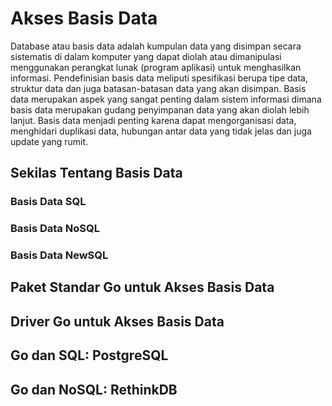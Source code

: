 # Akses Basis Data
Database atau basis data adalah kumpulan data yang disimpan secara sistematis di dalam komputer yang dapat diolah atau dimanipulasi menggunakan perangkat lunak (program aplikasi) untuk menghasilkan informasi. Pendefinisian basis data meliputi spesifikasi berupa tipe data, struktur data dan juga batasan-batasan data yang akan disimpan. Basis data merupakan aspek yang sangat penting dalam sistem informasi dimana basis data merupakan gudang penyimpanan data yang akan diolah lebih lanjut. Basis data menjadi penting karena dapat mengorganisasi data, menghidari duplikasi data, hubungan antar data yang tidak jelas dan juga update yang rumit.
## Sekilas Tentang Basis Data



### Basis Data SQL



### Basis Data NoSQL


### Basis Data NewSQL



## Paket Standar Go untuk Akses Basis Data




## Driver Go untuk Akses Basis Data




## Go dan SQL: PostgreSQL



## Go dan NoSQL: RethinkDB




